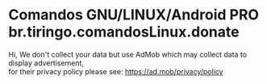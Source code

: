<h1>Comandos GNU/LINUX/Android PRO br.tiringo.comandosLinux.donate</h1>

Hi,
We don't collect your data but use AdMob which may collect data to display advertisement,<br> for their privacy policy please see: https://ad.mob/privacy/policy
